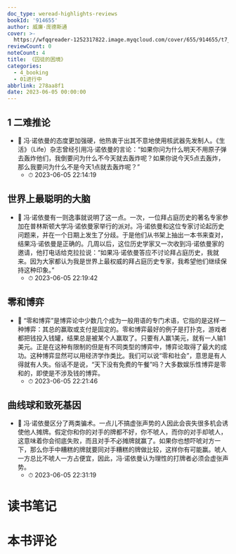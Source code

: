 ```yaml
---
doc_type: weread-highlights-reviews
bookId: '914655'
author: 威廉·庞德斯通
cover: >-
  https://wfqqreader-1252317822.image.myqcloud.com/cover/655/914655/t7_914655.jpg
reviewCount: 0
noteCount: 4
title: 《囚徒的困境》
categories:
  - 4_booking
  - 01进行中
abbrlink: 278aa8f1
date: 2023-06-05 00:00:00
---
```



## 1 二难推论


- 📌 冯·诺依曼的态度更加强硬，他热衷于出其不意地使用核武器先发制人。《生活》（Life）杂志曾经引用冯·诺依曼的言论：“如果你问为什么明天不用原子弹去轰炸他们，我倒要问为什么不今天就去轰炸呢？如果你说今天5点去轰炸，那么我要问为什么不是今天1点就去轰炸呢？” 
    - ⏱ 2023-06-05 22:14:19 
## 世界上最聪明的大脑


- 📌 冯·诺依曼有一则逸事就说明了这一点。一次，一位拜占庭历史的著名专家参加在普林斯顿大学冯·诺依曼家举行的派对。冯·诺依曼和这位专家讨论起历史问题来，并在一个日期上发生了分歧。于是他们从书架上抽出一本书来查对，结果冯·诺依曼是正确的。几周以后，这位历史学家又一次收到冯·诺依曼家的邀请，他打电话给克拉拉说：“如果冯·诺依曼答应不讨论拜占庭历史，我就来。因为大家都认为我是世界上最权威的拜占庭历史专家，我希望他们继续保持这种印象。” 
    - ⏱ 2023-06-05 22:19:42 
## 零和博弈


- 📌 “零和博弈”是博弈论中少数几个成为一般用语的专门术语，它指的是这样一种博弈：其总的赢取或支付是固定的。零和博弈最好的例子是打扑克，游戏者都把钱投入钱罐，结果总是被某个人赢取了。只要有人赢1美元，就有一人输1美元。正是在这种有限制的但是有不同类型的博弈中，博弈论取得了最大的成功。这种博弈显然可以用经济学作类比。我们可以说“零和社会”，意思是有人得就有人失。俗话不是说，“天下没有免费的午餐”吗？大多数娱乐性博弈是零和的，即使是不涉及钱的博弈。 
    - ⏱ 2023-06-05 22:21:46 
## 曲线球和致死基因


- 📌 冯·诺依曼区分了两类骗术。一点儿不搞虚张声势的人因此会丧失很多机会诱使他人摊牌。假定你和你的对手的牌都不好，你不唬人，而你的对手却唬人，这意味着你会彻底失败，而且对手不必摊牌就赢了。如果你也想吓唬对方一下，那么你手中糟糕的牌就要同对手糟糕的牌做比较，这样你有可能赢。唬人一方总比不唬人一方占便宜，因此，冯·诺依曼认为理性的打牌者必须会虚张声势。 
    - ⏱ 2023-06-05 22:31:19 

# 读书笔记


# 本书评论
